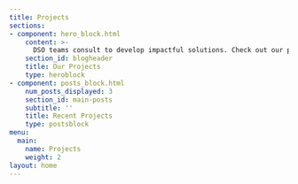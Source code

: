 ```yaml
---
title: Projects
sections:
- component: hero_block.html
    content: >-
      DSO teams consult to develop impactful solutions. Check out our projects to learn more about what we do!
    section_id: blogheader
    title: Our Projects
    type: heroblock
- component: posts_block.html
    num_posts_displayed: 3
    section_id: main-posts
    subtitle: ''
    title: Recent Projects
    type: postsblock
menu:
  main:
    name: Projects
    weight: 2
layout: home
---
```


